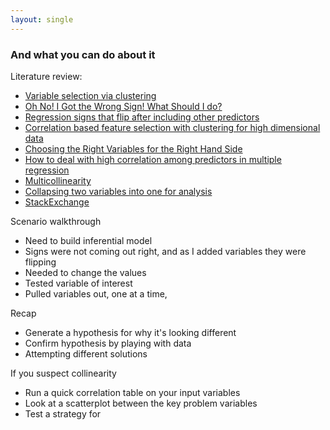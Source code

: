 ```yaml
---
layout: single
---
```

### And what you can do about it

Literature review:
- [Variable selection via clustering](https://web.stanford.edu/class/stats202/content/lec5-condensed.pdf)
- [Oh No! I Got the Wrong Sign! What Should I do?](http://www.stat.columbia.edu/~gelman/stuff_for_blog/oh_no_I_got_the_wrong_sign.pdf)
- [Regression signs that flip after including other predictors](https://stats.stackexchange.com/questions/1580/regression-coefficients-that-flip-sign-after-including-other-predictors)
- [Correlation based feature selection with clustering for high dimensional data](https://www.sciencedirect.com/science/article/pii/S2314717218300059)
- [Choosing the Right Variables for the Right Hand Side](https://www.kellogg.northwestern.edu/faculty/dranove/htm/dranove/coursepages/Mgmt%20469/choosing%20variables.pdf)
- [How to deal with high correlation among predictors in multiple regression](https://stats.stackexchange.com/questions/38093/how-to-deal-with-high-correlation-among-predictors-in-multiple-regression)
- [Multicollinearity](https://statisticsbyjim.com/regression/multicollinearity-in-regression-analysis/)
- [Collapsing two variables into one for analysis](https://stats.stackexchange.com/questions/32472/collapsing-combining-two-variables-into-one-for-analysis)
- [StackExchange](https://stats.stackexchange.com/questions/198271/regression-coefficients-seem-to-have-the-wrong-sign-can-i-force-them-to-have-a)

Scenario walkthrough
- Need to build inferential model
- Signs were not coming out right, and as I added variables they were flipping
- Needed to change the values
- Tested variable of interest 
- Pulled variables out, one at a time, 


Recap 
- Generate a hypothesis for why it's looking different
- Confirm hypothesis by playing with data
- Attempting different solutions 


If you suspect collinearity
- Run a quick correlation table on your input variables
- Look at a scatterplot between the key problem variables
- Test a strategy for 
